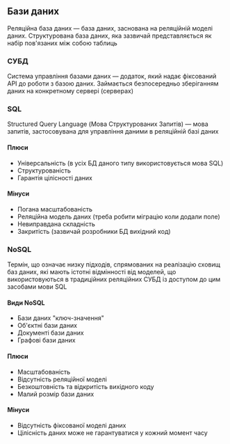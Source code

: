 ## Бази даних

Реляційна база даних — база даних, заснована на реляційній моделі даних. Структурована база даних, яка зазвичай представляється як набір пов'язаних між
собою таблиць

### СУБД

Система управління базами даних — додаток, який надає фіксований API до роботи з базою даних. Займається безпосередньо зберіганням даних на
конкретному сервері (серверах)

### SQL

Structured Query Language (Мова Структурованих Запитів) — мова запитів, застосовувана для управління даними в реляційній базі даних

#### Плюси

-   Універсальність (в усіх БД даного типу використовується мова SQL)
-   Структурованість
-   Гарантія цілісності даних

#### Мінуси

-   Погана масштабованість
-   Реляційна модель даних (треба робити міграцію коли додали поле)
-   Невиправдана складність
-   Закритість (зазвичай розробники БД вихідний код)

### NoSQL

Термін, що означає низку підходів, спрямованих на реалізацію сховищ баз даних, які мають істотні відмінності від моделей, що використовуються в традиційних реляційних СУБД із доступом до цим засобами мови SQL

#### Види NoSQL

-   Бази даних "ключ-значення"
-   Об'єктні бази даних
-   Документі бази даних
-   Графові бази даних

#### Плюси

-   Масштабованість
-   Відсутність реляційної моделі
-   Безкоштовність та відкритість вихідного коду
-   Малий розмір бази даних

#### Мінуси

-   Відсутність фіксованої моделі даних
-   Цілісність даних може не гарантуватися у кожний момент часу
